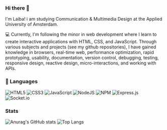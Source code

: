 ### Hi there 👋

I'm Laiba! i am studying Communication & Multimedia Design at the Applied University of Amsterdam.


💻 Currently, I'm following the minor in web development where I learn to create interactive applications with HTML, CSS, and JavaScript. Through various subjects and projects (see my github repositories),
I have gained knowledge in browsers, real-time web, performance optimization, rapid prototyping, usability, documentation, version control, debugging, testing, responsive design, reactive design, micro-interactions, and working with APIs.


### 📙 Languages
![HTML5](https://img.shields.io/badge/html5-%23E34F26.svg?style=for-the-badge&logo=html5&logoColor=white)
![CSS3](https://img.shields.io/badge/css3-%231572B6.svg?style=for-the-badge&logo=css3&logoColor=white)
![JavaScript](https://img.shields.io/badge/javascript-%23323330.svg?style=for-the-badge&logo=javascript&logoColor=%23F7DF1E)
![NodeJS](https://img.shields.io/badge/node.js-6DA55F?style=for-the-badge&logo=node.js&logoColor=white)
![NPM](https://img.shields.io/badge/NPM-%23CB3837.svg?style=for-the-badge&logo=npm&logoColor=white)
![Express.js](https://img.shields.io/badge/express.js-%23404d59.svg?style=for-the-badge&logo=express&logoColor=%2361DAFB)
![Socket.io](https://img.shields.io/badge/Socket.io-black?style=for-the-badge&logo=socket.io&badgeColor=010101)



<!--
**laibaaac/laibaaac** is a ✨ _special_ ✨ repository because its `README.md` (this file) appears on your GitHub profile.

Here are some ideas to get you started:

- 🔭 I’m currently working on ...
- 🌱 I’m currently learning ...
- 👯 I’m looking to collaborate on ...
- 🤔 I’m looking for help with ...
- 💬 Ask me about ...
- 📫 How to reach me: ...
- 😄 Pronouns: ...
- ⚡ Fun fact: ...
-->



### Stats
![Anurag's GitHub stats](https://github-readme-stats.vercel.app/api?username=laibaaac&show_icons=true&theme=jolly)
![Top Langs](https://github-readme-stats.vercel.app/api/top-langs/?username=laibaaac&layout=compact) 
